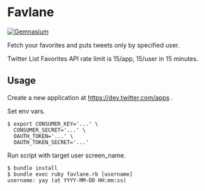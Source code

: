 # Favlane

[![Gemnasium](https://gemnasium.com/juno/favlane.png)](https://gemnasium.com/juno/favlane/)

Fetch your favorites and puts tweets only by specified user.

Twitter List Favorites API rate limit is 15/app, 15/user in 15 minutes.

## Usage

Create a new application at https://dev.twitter.com/apps .

Set env vars.

```shell
$ export CONSUMER_KEY='...' \
  CONSUMER_SECRET='...' \
  OAUTH_TOKEN='...' \
  OAUTH_TOKEN_SECRET='...'
```

Run script with target user screen_name.

```shell
$ bundle install
$ bundle exec ruby favlane.rb [username]
username: yay (at YYYY-MM-DD HH:mm:ss)
```
